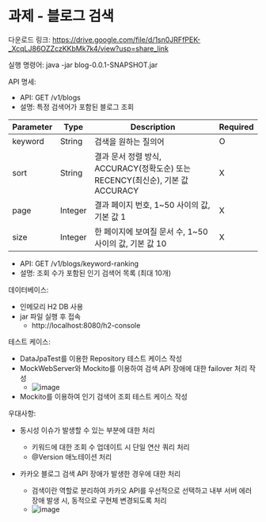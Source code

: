 # 과제 - 블로그 검색

다운로드 링크:
https://drive.google.com/file/d/1sn0JRFfPEK-_XcqLJ86OZZczKKbMk7k4/view?usp=share_link

실행 명령어:
java -jar blog-0.0.1-SNAPSHOT.jar

API 명세:
- API: GET /v1/blogs
- 설명: 특정 검색어가 포함된 블로그 조회

Parameter|Type|Description|Required
-------|---|---|---
keyword|String|검색을 원하는 질의어|O
sort|String|결과 문서 정렬 방식, ACCURACY(정확도순) 또는 RECENCY(최신순), 기본 값 ACCURACY|X
page|Integer|결과 페이지 번호, 1~50 사이의 값, 기본 값 1|X
size|Integer|한 페이지에 보여질 문서 수, 1~50 사이의 값, 기본 값 10|X

- API: GET /v1/blogs/keyword-ranking
- 설명: 조회 수가 포함된 인기 검색어 목록 (최대 10개)

데이터베이스:
- 인메모리 H2 DB 사용
- jar 파일 실행 후 접속
  - http://localhost:8080/h2-console

테스트 케이스:
- DataJpaTest를 이용한 Repository 테스트 케이스 작성
- MockWebServer와 Mockito를 이용하여 검색 API 장애에 대한 failover 처리 작성
  - ![image](https://user-images.githubusercontent.com/68180535/226934182-abcbeccb-0c8f-4a97-8a51-a119dd4be268.png)
- Mockito를 이용하여 인기 검색어 조회 테스트 케이스 작성

우대사항:
- 동시성 이슈가 발생할 수 있는 부분에 대한 처리
  - 키워드에 대한 조회 수 업데이트 시 단일 연산 쿼리 처리
  - @Version 애노테이션 처리

- 카카오 블로그 검색 API 장애가 발생한 경우에 대한 처리
  - 검색이란 역할로 분리하여 카카오 API를 우선적으로 선택하고 내부 서버 에러 장애 발생 시, 동적으로 구현체 변경되도록 처리
  - ![image](https://user-images.githubusercontent.com/68180535/226933728-99b2e622-be80-4f14-b2ab-e2690d6011fa.png)


